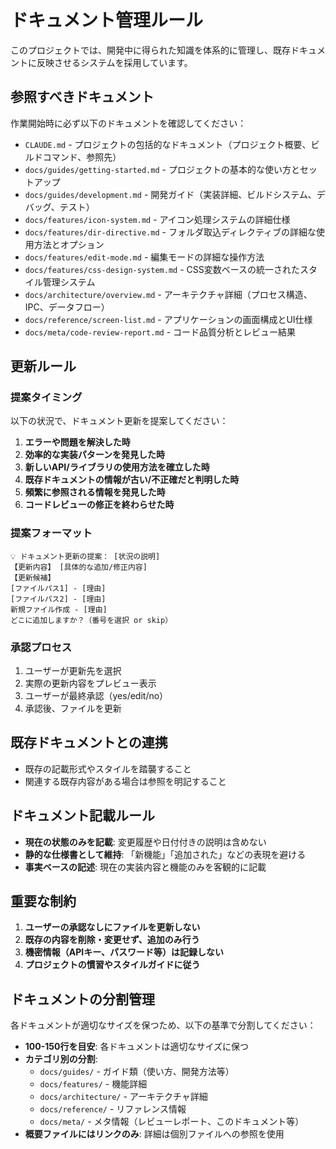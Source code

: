 # ドキュメント管理ルール

このプロジェクトでは、開発中に得られた知識を体系的に管理し、既存ドキュメントに反映させるシステムを採用しています。

## 参照すべきドキュメント

作業開始時に必ず以下のドキュメントを確認してください：

- `CLAUDE.md` - プロジェクトの包括的なドキュメント（プロジェクト概要、ビルドコマンド、参照先）
- `docs/guides/getting-started.md` - プロジェクトの基本的な使い方とセットアップ
- `docs/guides/development.md` - 開発ガイド（実装詳細、ビルドシステム、デバッグ、テスト）
- `docs/features/icon-system.md` - アイコン処理システムの詳細仕様
- `docs/features/dir-directive.md` - フォルダ取込ディレクティブの詳細な使用方法とオプション
- `docs/features/edit-mode.md` - 編集モードの詳細な操作方法
- `docs/features/css-design-system.md` - CSS変数ベースの統一されたスタイル管理システム
- `docs/architecture/overview.md` - アーキテクチャ詳細（プロセス構造、IPC、データフロー）
- `docs/reference/screen-list.md` - アプリケーションの画面構成とUI仕様
- `docs/meta/code-review-report.md` - コード品質分析とレビュー結果

## 更新ルール

### 提案タイミング

以下の状況で、ドキュメント更新を提案してください：

1. **エラーや問題を解決した時**
2. **効率的な実装パターンを発見した時**
3. **新しいAPI/ライブラリの使用方法を確立した時**
4. **既存ドキュメントの情報が古い/不正確だと判明した時**
5. **頻繁に参照される情報を発見した時**
6. **コードレビューの修正を終わらせた時**

### 提案フォーマット

```
💡 ドキュメント更新の提案： [状況の説明]
【更新内容】 [具体的な追加/修正内容]
【更新候補】
[ファイルパス1] - [理由]
[ファイルパス2] - [理由]
新規ファイル作成 - [理由]
どこに追加しますか？（番号を選択 or skip）
```

### 承認プロセス

1. ユーザーが更新先を選択
2. 実際の更新内容をプレビュー表示
3. ユーザーが最終承認（yes/edit/no）
4. 承認後、ファイルを更新

## 既存ドキュメントとの連携

- 既存の記載形式やスタイルを踏襲すること
- 関連する既存内容がある場合は参照を明記すること

## ドキュメント記載ルール

- **現在の状態のみを記載**: 変更履歴や日付付きの説明は含めない
- **静的な仕様書として維持**: 「新機能」「追加された」などの表現を避ける
- **事実ベースの記述**: 現在の実装内容と機能のみを客観的に記載

## 重要な制約

1. **ユーザーの承認なしにファイルを更新しない**
2. **既存の内容を削除・変更せず、追加のみ行う**
3. **機密情報（APIキー、パスワード等）は記録しない**
4. **プロジェクトの慣習やスタイルガイドに従う**

## ドキュメントの分割管理

各ドキュメントが適切なサイズを保つため、以下の基準で分割してください：

- **100-150行を目安**: 各ドキュメントは適切なサイズに保つ
- **カテゴリ別の分割**:
  - `docs/guides/` - ガイド類（使い方、開発方法等）
  - `docs/features/` - 機能詳細
  - `docs/architecture/` - アーキテクチャ詳細
  - `docs/reference/` - リファレンス情報
  - `docs/meta/` - メタ情報（レビューレポート、このドキュメント等）
- **概要ファイルにはリンクのみ**: 詳細は個別ファイルへの参照を使用